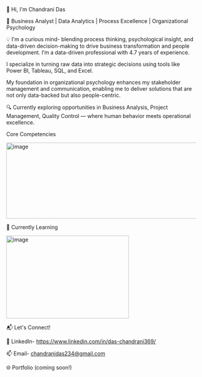 👋 Hi, I'm Chandrani Das

🎯 Business Analyst | Data Analytics | Process Excellence | Organizational Psychology

💡 I'm a curious mind- blending process thinking, psychological insight, and data-driven decision-making to drive business transformation and people development. I’m a data-driven professional with 4.7 years of experience. 

I specialize in turning raw data into strategic decisions using tools like Power BI, Tableau, SQL, and Excel.

My foundation in organizational psychology enhances my stakeholder management and communication, enabling me to deliver solutions that are not only data-backed but also people-centric.

🔍 Currently exploring opportunities in Business Analysis, Project Management, Quality Control — where human behavior meets operational excellence.

Core Competencies

<img width="789" height="201" alt="image" src="https://github.com/user-attachments/assets/33e91917-76ac-4c84-bcb9-17f7d8b6818b" />


🌱 Currently Learning

<img width="325" height="219" alt="image" src="https://github.com/user-attachments/assets/05162adf-a913-449d-90f8-b13fc4d1ba67" />


📬 Let's Connect!

💼 LinkedIn- https://www.linkedin.com/in/das-chandrani369/

📫 Email- chandranidas234@gmail.com

🌐 Portfolio (coming soon!)

